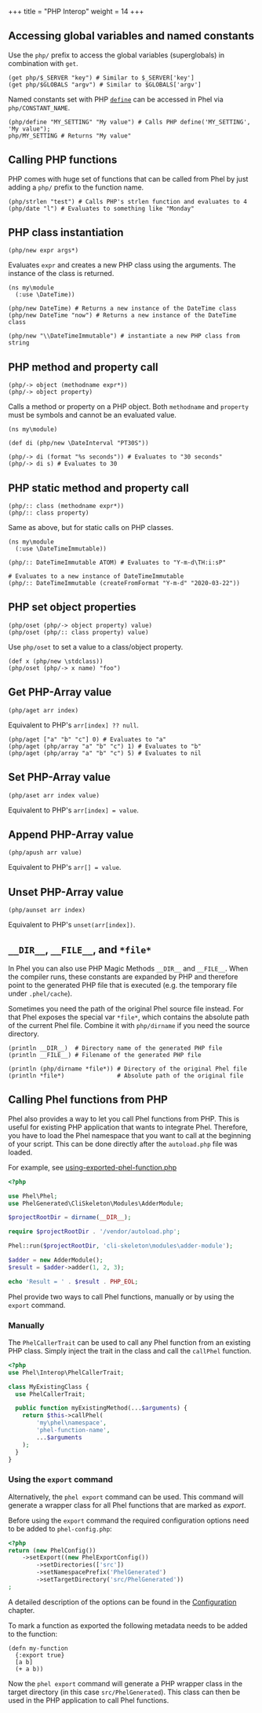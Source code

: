 +++
title = "PHP Interop"
weight = 14
+++

## Accessing global variables and named constants

Use the `php/` prefix to access the global variables (superglobals) in combination with `get`.

```phel
(get php/$_SERVER "key") # Similar to $_SERVER['key']
(get php/$GLOBALS "argv") # Similar to $GLOBALS['argv']
```

Named constants set with PHP [`define`](https://www.php.net/manual/en/function.define.php) can be accessed in Phel via `php/CONSTANT_NAME`.

```phel
(php/define "MY_SETTING" "My value") # Calls PHP define('MY_SETTING', 'My value");
php/MY_SETTING # Returns "My value"
```

## Calling PHP functions

PHP comes with huge set of functions that can be called from Phel by just adding a `php/` prefix to the function name.

```phel
(php/strlen "test") # Calls PHP's strlen function and evaluates to 4
(php/date "l") # Evaluates to something like "Monday"
```

## PHP class instantiation

```phel
(php/new expr args*)
```

Evaluates `expr` and creates a new PHP class using the arguments. The instance of the class is returned.

```phel
(ns my\module
  (:use \DateTime))

(php/new DateTime) # Returns a new instance of the DateTime class
(php/new DateTime "now") # Returns a new instance of the DateTime class

(php/new "\\DateTimeImmutable") # instantiate a new PHP class from string
```

## PHP method and property call

```phel
(php/-> object (methodname expr*))
(php/-> object property)
```

Calls a method or property on a PHP object. Both `methodname` and `property` must be symbols and cannot be an evaluated value.

```phel
(ns my\module)

(def di (php/new \DateInterval "PT30S"))

(php/-> di (format "%s seconds")) # Evaluates to "30 seconds"
(php/-> di s) # Evaluates to 30
```

## PHP static method and property call

```phel
(php/:: class (methodname expr*))
(php/:: class property)
```

Same as above, but for static calls on PHP classes.

```phel
(ns my\module
  (:use \DateTimeImmutable))

(php/:: DateTimeImmutable ATOM) # Evaluates to "Y-m-d\TH:i:sP"

# Evaluates to a new instance of DateTimeImmutable
(php/:: DateTimeImmutable (createFromFormat "Y-m-d" "2020-03-22"))

```

## PHP set object properties

```phel
(php/oset (php/-> object property) value)
(php/oset (php/:: class property) value)
```

Use `php/oset` to set a value to a class/object property.

```phel
(def x (php/new \stdclass))
(php/oset (php/-> x name) "foo")
```

## Get PHP-Array value

```phel
(php/aget arr index)
```

Equivalent to PHP's `arr[index] ?? null`.

```phel
(php/aget ["a" "b" "c"] 0) # Evaluates to "a"
(php/aget (php/array "a" "b" "c") 1) # Evaluates to "b"
(php/aget (php/array "a" "b" "c") 5) # Evaluates to nil
```

## Set PHP-Array value

```phel
(php/aset arr index value)
```

Equivalent to PHP's `arr[index] = value`.

## Append PHP-Array value

```phel
(php/apush arr value)
```

Equivalent to PHP's `arr[] = value`.

## Unset PHP-Array value

```phel
(php/aunset arr index)
```

Equivalent to PHP's `unset(arr[index])`.

## `__DIR__`, `__FILE__`, and `*file*`

In Phel you can also use PHP Magic Methods `__DIR__` and `__FILE__`. When the
compiler runs, these constants are expanded by PHP and therefore point to the
generated PHP file that is executed (e.g. the temporary file under
`.phel/cache`).

Sometimes you need the path of the original Phel source file instead. For that
Phel exposes the special var `*file*`, which contains the absolute path of the
current Phel file. Combine it with `php/dirname` if you need the source
directory.

```phel
(println __DIR__)  # Directory name of the generated PHP file
(println __FILE__) # Filename of the generated PHP file

(println (php/dirname *file*)) # Directory of the original Phel file
(println *file*)               # Absolute path of the original file
```

## Calling Phel functions from PHP

Phel also provides a way to let you call Phel functions from PHP. This is useful for existing PHP application that wants to integrate Phel.
Therefore, you have to load the Phel namespace that you want to call at the beginning of your script. This can be done directly after the `autoload.php` file was loaded.

For example, see [using-exported-phel-function.php](https://github.com/phel-lang/cli-skeleton/blob/main/example/using-exported-phel-function.php)

```php
<?php

use Phel\Phel;
use PhelGenerated\CliSkeleton\Modules\AdderModule;

$projectRootDir = dirname(__DIR__);

require $projectRootDir . '/vendor/autoload.php';

Phel::run($projectRootDir, 'cli-skeleton\modules\adder-module');

$adder = new AdderModule();
$result = $adder->adder(1, 2, 3);

echo 'Result = ' . $result . PHP_EOL;
```

Phel provide two ways to call Phel functions, manually or by using the `export` command.

### Manually

The `PhelCallerTrait` can be used to call any Phel function from an existing PHP class.
Simply inject the trait in the class and call the `callPhel` function.

```php
<?php
use Phel\Interop\PhelCallerTrait;

class MyExistingClass {
  use PhelCallerTrait;

  public function myExistingMethod(...$arguments) {
    return $this->callPhel(
        'my\phel\namespace', 
        'phel-function-name', 
        ...$arguments
    );
  }
}
```

### Using the `export` command

Alternatively, the `phel export` command can be used. This command will generate a wrapper class for all Phel functions that are marked as *export*.

Before using the `export` command the required configuration options need to be added to `phel-config.php`:

```php
<?php
return (new PhelConfig())
    ->setExport((new PhelExportConfig())
        ->setDirectories(['src'])
        ->setNamespacePrefix('PhelGenerated')
        ->setTargetDirectory('src/PhelGenerated'))
;
```

A detailed description of the options can be found in the [Configuration](/documentation/configuration/#export) chapter.

To mark a function as exported the following metadata needs to be added to the function:

```phel
(defn my-function
  {:export true}
  [a b]
  (+ a b))
```

Now the `phel export` command will generate a PHP wrapper class in the target directory (in this case `src/PhelGenerated`). This class can then be used in the PHP application to call Phel functions.
